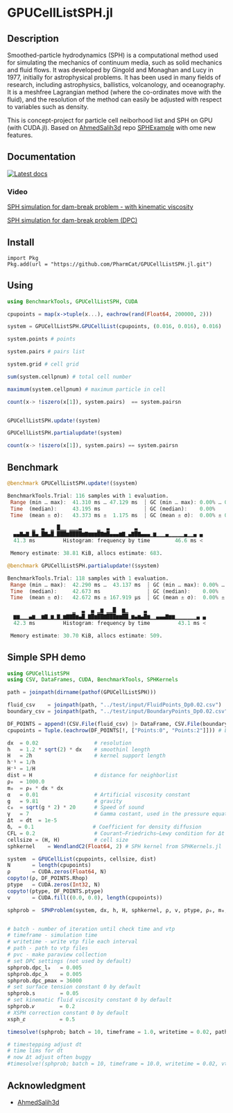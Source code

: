 # GPUCellListSPH.jl

## Description

Smoothed-particle hydrodynamics (SPH) is a computational method used for simulating the mechanics of continuum media, such as solid mechanics and fluid flows. It was developed by Gingold and Monaghan and Lucy in 1977, initially for astrophysical problems. It has been used in many fields of research, including astrophysics, ballistics, volcanology, and oceanography. It is a meshfree Lagrangian method (where the co-ordinates move with the fluid), and the resolution of the method can easily be adjusted with respect to variables such as density. 

This is concept-project for particle cell neiborhood list and SPH on GPU (with CUDA.jl). Based on [AhmedSalih3d](https://github.com/AhmedSalih3d) repo [SPHExample](https://github.com/AhmedSalih3d/SPHExample) with ome new features.

## Documentation

[![Latest docs](https://img.shields.io/badge/docs-latest-blue.svg)](https://pharmcat.github.io/GPUCellListSPH.jl/dev/)

### Video

[SPH simulation for dam-break problem - with kinematic viscosity](https://www.youtube.com/watch?v=ogktG7Hm8eQ)


[SPH simulation for dam-break problem (DPC)](https://www.youtube.com/watch?v=IsE6g05ioVI)

## Install

```
import Pkg
Pkg.add(url = "https://github.com/PharmCat/GPUCellListSPH.jl.git")
```

## Using 

```julia
using BenchmarkTools, GPUCellListSPH, CUDA

cpupoints = map(x->tuple(x...), eachrow(rand(Float64, 200000, 2)))

system = GPUCellListSPH.GPUCellList(cpupoints, (0.016, 0.016), 0.016)

system.points # points

system.pairs # pairs list

system.grid # cell grid 

sum(system.cellpnum) # total cell number

maximum(system.cellpnum) # maximum particle in cell

count(x-> !iszero(x[1]), system.pairs)  == system.pairsn


GPUCellListSPH.update!(system)

GPUCellListSPH.partialupdate!(system)

count(x-> !iszero(x[1]), system.pairs) == system.pairsn
```

## Benchmark

```julia
@benchmark GPUCellListSPH.update!($system)

BenchmarkTools.Trial: 116 samples with 1 evaluation.
 Range (min … max):  41.310 ms … 47.129 ms  ┊ GC (min … max): 0.00% … 0.00%
 Time  (median):     43.195 ms              ┊ GC (median):    0.00%        
 Time  (mean ± σ):   43.373 ms ±  1.175 ms  ┊ GC (mean ± σ):  0.00% ± 0.00%

        ▁  ▃  ▁ █▁▁ ▁▁▁▃     ▁  ▃        ▃
  ▄▄▇▄▇▁█▄▁█▇▄█▁███▆████▆▇▆▆▆█▇▆█▄▄▄▆▇▁▄▇█▇▄▄▄▁▆▁▁▁▄▁▁▁▁▁▄▁▁▄ ▄
  41.3 ms         Histogram: frequency by time        46.6 ms <

 Memory estimate: 38.81 KiB, allocs estimate: 683.
```

```julia
@benchmark GPUCellListSPH.partialupdate!($system)

BenchmarkTools.Trial: 118 samples with 1 evaluation.
 Range (min … max):  42.290 ms …  43.137 ms  ┊ GC (min … max): 0.00% … 0.00%
 Time  (median):     42.673 ms               ┊ GC (median):    0.00%        
 Time  (mean ± σ):   42.672 ms ± 167.919 μs  ┊ GC (mean ± σ):  0.00% ± 0.00%

                     ▁  ▃  ▄ ▁▆ ▁▁█  ▆▁     ▃
  ▆▆▁▁▁▄▆▁▁▆▇▁▆▁▇▁▆▇▇█▆▄█▁▇█▆██▇███▆▆██▁▆▄▆▄█▆▁▁▄▄▄▇▆▆▁▁▁▁▁▁▁▄ ▄
  42.3 ms         Histogram: frequency by time         43.1 ms <

 Memory estimate: 30.70 KiB, allocs estimate: 509.
```

## Simple SPH demo

```julia
using GPUCellListSPH
using CSV, DataFrames, CUDA, BenchmarkTools, SPHKernels

path = joinpath(dirname(pathof(GPUCellListSPH)))

fluid_csv    = joinpath(path, "../test/input/FluidPoints_Dp0.02.csv")
boundary_csv = joinpath(path, "../test/input/BoundaryPoints_Dp0.02.csv")

DF_POINTS = append!(CSV.File(fluid_csv) |> DataFrame, CSV.File(boundary_csv) |> DataFrame)
cpupoints = Tuple.(eachrow(DF_POINTS[!, ["Points:0", "Points:2"]])) # Load particles 

dx  = 0.02                  # resolution
h   = 1.2 * sqrt(2) * dx    # smoothinl length
H   = 2h                    # kernel support length
h⁻¹ = 1/h
H⁻¹ = 1/H
dist = H                    # distance for neighborlist
ρ₀  = 1000.0                 
m₀  = ρ₀ * dx * dx
α   = 0.01                  # Artificial viscosity constant
g   = 9.81                  # gravity
c₀  = sqrt(g * 2) * 20      # Speed of sound
γ   = 7                     # Gamma costant, used in the pressure equation of state
Δt  = dt  = 1e-5
δᵩ  = 0.1                   # Coefficient for density diffusion
CFL = 0.2                   # Courant–Friedrichs–Lewy condition for Δt stepping
cellsize = (H, H)           # cell size
sphkernel    = WendlandC2(Float64, 2) # SPH kernel from SPHKernels.jl

system  = GPUCellList(cpupoints, cellsize, dist)
N       = length(cpupoints)
ρ       = CUDA.zeros(Float64, N)
copyto!(ρ, DF_POINTS.Rhop)
ptype   = CUDA.zeros(Int32, N)
copyto!(ptype, DF_POINTS.ptype)
v       = CUDA.fill((0.0, 0.0), length(cpupoints))

sphprob =  SPHProblem(system, dx, h, H, sphkernel, ρ, v, ptype, ρ₀, m₀, Δt, α, g, c₀, γ, δᵩ, CFL)


# batch - number of iteration until check time and vtp
# timeframe - simulation time
# writetime - write vtp file each interval
# path - path to vtp files
# pvc - make paraview collection
# set DPC settings (not used by default)
sphprob.dpc_l₀   = 0.005
sphprob.dpc_λ    = 0.005
sphprob.dpc_pmax = 36000
# set surface tension constant 0 by default
sphprob.s        = 0.05
# set kinematic fluid viscosity constant 0 by default
sphprob.𝜈        = 0.2
# XSPH correction constant 0 by default
xsph_𝜀           = 0.5

timesolve!(sphprob; batch = 10, timeframe = 1.0, writetime = 0.02, path = "D:/vtk/", pvc = true)

# timestepping adjust dt
# time lims for dt
# now Δt adjust often buggy
#timesolve!(sphprob; batch = 10, timeframe = 10.0, writetime = 0.02, vtkpath = "D:/vtk/", pvc = true, timestepping = true, timelims = (-Inf, +Inf)) 
```

## Acknowledgment

 * [AhmedSalih3d](https://github.com/AhmedSalih3d)